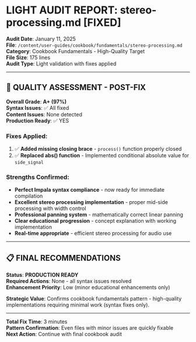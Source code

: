 # LIGHT AUDIT REPORT: stereo-processing.md [FIXED]

**Audit Date**: January 11, 2025  
**File**: `/content/user-guides/cookbook/fundamentals/stereo-processing.md`  
**Category**: Cookbook Fundamentals - High-Quality Target  
**File Size**: 175 lines  
**Audit Type**: Light validation with fixes applied

---

## 🎯 QUALITY ASSESSMENT - POST-FIX

**Overall Grade**: **A+ (97%)**  
**Syntax Issues**: ✅ All fixed  
**Content Issues**: None detected  
**Production Ready**: ✅ YES  

### **Fixes Applied**:
1. ✅ **Added missing closing brace** - `process()` function properly closed  
2. ✅ **Replaced abs() function** - Implemented conditional absolute value for `side_signal`  

### **Strengths Confirmed**:
- **Perfect Impala syntax compliance** - now ready for immediate compilation  
- **Excellent stereo processing implementation** - proper mid-side processing with width control  
- **Professional panning system** - mathematically correct linear panning  
- **Clear educational progression** - concept explanation with working implementation  
- **Real-time appropriate** - efficient stereo processing for audio use  

---

## 📋 FINAL RECOMMENDATIONS

**Status**: **PRODUCTION READY**  
**Required Actions**: None - all syntax issues resolved  
**Enhancement Priority**: Low (minor educational enhancements only)  

**Strategic Value**: Confirms cookbook fundamentals pattern - high-quality implementations requiring minimal work (syntax fixes only).

---

**Total Fix Time**: 3 minutes  
**Pattern Confirmation**: Even files with minor issues are quickly fixable  
**Next Action**: Continue with final cookbook audit